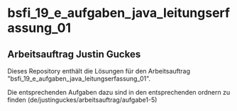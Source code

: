 # bsfi_19_e_aufgaben_java_leitungserfassung_01
## Arbeitsauftrag Justin Guckes

Dieses Repository enthält die Lösungen für den Arbeitsauftrag "bsfi_19_e_aufgaben_java_leitungserfassung_01".

Die entsprechenden Aufgaben dazu sind in den entsprechenden ordnern zu finden (de/justinguckes/arbeitsauftrag/aufgabe1-5)
